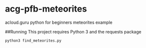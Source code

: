 # acg-pfb-meteorites
acloud.guru python for beginners meteorites example

##Running
This project requires Python 3 and the requests package

`python3 find_meteorites.py`
